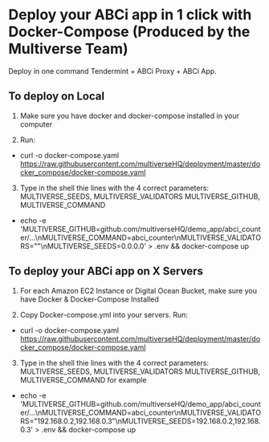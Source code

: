 # Deploy your ABCi app in 1 click with Docker-Compose (Produced by the Multiverse Team)

Deploy in one command Tendermint + ABCi Proxy + ABCi App.

## To deploy on Local

1. Make sure you have docker and docker-compose installed in your computer

2. Run: 

- curl -o docker-compose.yaml https://raw.githubusercontent.com/multiverseHQ/deployment/master/docker_compose/docker-compose.yaml

3. Type in the shell thie lines with the 4 correct parameters: MULTIVERSE_SEEDS, MULTIVERSE_VALIDATORS MULTIVERSE_GITHUB, MULTIVERSE_COMMAND

- echo -e 'MULTIVERSE_GITHUB=github.com/multiverseHQ/demo_app/abci_counter/...\nMULTIVERSE_COMMAND=abci_counter\nMULTIVERSE_VALIDATORS=""\nMULTIVERSE_SEEDS=0.0.0.0' > .env && docker-compose up

## To deploy your ABCi app on X Servers

1. For each Amazon EC2 Instance or Digital Ocean Bucket, make sure you have Docker & Docker-Compose Installed

2. Copy Docker-compose.yml into your servers. Run: 

- curl -o docker-compose.yaml https://raw.githubusercontent.com/multiverseHQ/deployment/master/docker_compose/docker-compose.yaml

3. Type in the shell thie lines with the 4 correct parameters: MULTIVERSE_SEEDS, MULTIVERSE_VALIDATORS MULTIVERSE_GITHUB, MULTIVERSE_COMMAND for example

- echo -e 'MULTIVERSE_GITHUB=github.com/multiverseHQ/demo_app/abci_counter/...\nMULTIVERSE_COMMAND=abci_counter\nMULTIVERSE_VALIDATORS="192.168.0.2,192.168.0.3"\nMULTIVERSE_SEEDS=192.168.0.2,192.168.0.3' > .env && docker-compose up
